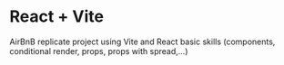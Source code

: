 # React + Vite
AirBnB replicate project using Vite and React basic skills (components, conditional render, props, props with spread,...)
